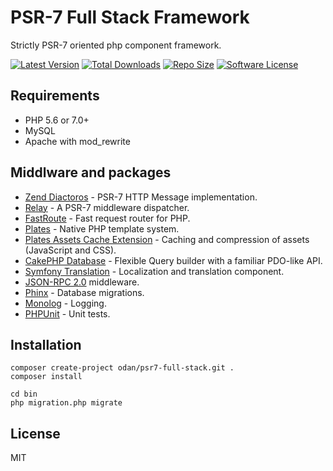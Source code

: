 # PSR-7 Full Stack Framework

Strictly PSR-7 oriented php component framework.

[![Latest Version](https://img.shields.io/github/release/odan/psr7-full-stack.svg?style=flat-square)](https://github.com/loadsys/odan/molengo/releases)
[![Total Downloads](https://img.shields.io/packagist/dt/odan/psr7-full-stack.svg?style=flat-square)](https://packagist.org/packages/odan/molengo)
[![Repo Size](https://reposs.herokuapp.com/?path=odan/molengo&style=flat)](https://reposs.herokuapp.com/?path=odan/molengo)
[![Software License](https://img.shields.io/badge/license-MIT-brightgreen.svg?style=flat-square)](LICENSE.md)

## Requirements

* PHP 5.6 or 7.0+
* MySQL
* Apache with mod_rewrite

## Middlware and packages

* [Zend Diactoros](https://github.com/zendframework/zend-diactoros) - PSR-7 HTTP Message implementation.
* [Relay](https://github.com/relayphp/Relay.Relay) - A PSR-7 middleware dispatcher.
* [FastRoute](https://github.com/nikic/FastRoute) - Fast request router for PHP.
* [Plates](https://github.com/thephpleague/plates) - Native PHP template system.
* [Plates Assets Cache Extension](https://github.com/odan/plates-asset-cache) - Caching and compression of assets (JavaScript and CSS).
* [CakePHP Database](https://github.com/cakephp/database) - Flexible Query builder  with a familiar PDO-like API.
* [Symfony Translation](https://github.com/symfony/Translation) - Localization and translation component.
* [JSON-RPC 2.0](http://www.jsonrpc.org/specification) middleware.
* [Phinx](https://github.com/robmorgan/phinx) - Database migrations.
* [Monolog](https://github.com/Seldaek/monolog) - Logging.
* [PHPUnit](https://github.com/sebastianbergmann/phpunit) - Unit tests.

## Installation

```
composer create-project odan/psr7-full-stack.git .
composer install

cd bin
php migration.php migrate
```

## License

MIT
